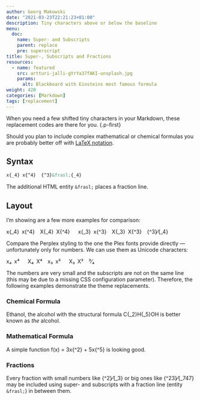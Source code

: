 ```yaml
---
author: Georg Makowski
date: "2021-03-23T22:21:23+01:00"
description: Tiny characters above or below the baseline
menu:
  doc:
    name: Super- and Subscripts
    parent: replace
    pre: superscript
title: Super-, Subscripts and Fractions
resources:
  - name: featured
    src: artturi-jalli-gYrYa37fAKI-unsplash.jpg
    params:
      alt: Blackboard with Einsteins most famous formula
weight: 420
categories: [Markdown]
tags: [replacement]
---
```


When you need a few shifted tiny characters in your Markdown, these replacement codes are there for you.
{.p-first} <!--more-->

Should you plan to include complex mathematical or chemical formulas you are probably better off with [LaTeX notation][latex].

## Syntax

```md {.left}
x{‍_4} x{‍^4}  {‍^3}&frasl;{‍_4}
```

The additional HTML entity `&frasl;` places a fraction line.

## Layout

I’m showing are a few more examples for comparison: 

x{_4} x{^4} X{_4} X{^4}   x{_3} x{^3} X{_3} X{^3}&emsp;{^3}&frasl;{_4}

Compare the Perplex styling to the one the Plex fonts provide directly — unfortunately only for numbers. We can use them as Unicode characters:

x₄ x⁴   X₄ X⁴ x₃ x³   X₃ X³&emsp;³&frasl;₄

The numbers are very small and the subscripts are not on the same line (this may be due to a missing CSS configuration parameter). Therefore, the following examples demonstrate the theme replacements.

### Chemical Formula

Ethanol, the alcohol with the structural formula C{_2}H{_5}OH is better known as _the_ alcohol.

### Mathematical Formula

A simple function f(x) = 3x{^2} + 5x{^5} is looking good.

### Fractions

Every fraction with small numbers like {^2}⁄{_3} or big ones like {^23}⁄{_747} may be included using super- and subscripts with a fraction line (entity `&frasl;`) in between them.

[latex]: /doc/plugins/latex
